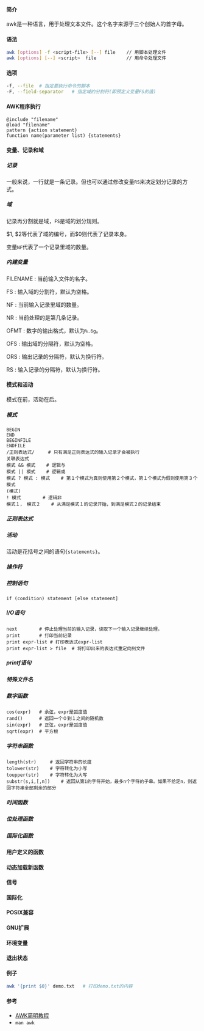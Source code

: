 #### 简介

awk是一种语言，用于处理文本文件。这个名字来源于三个创始人的首字母。

#### 语法

```bash
awk [options] -f <script-file> [--] file	// 用脚本处理文件
awk [options] [--] <script>  file			// 用命令处理文件
```
#### 选项

```bash
-f, --file	# 指定要执行命令的脚本
-F, --field-separator	# 指定域的分割符(即预定义变量FS的值)
```

#### AWK程序执行

```aw
@include "filename"
@load "filename"
pattern {action statement}
function name(parameter list) {statements}
```

#### 变量、记录和域

##### 记录

一般来说，一行就是一条记录。但也可以通过修改变量`RS`来决定划分记录的方式。

##### 域

记录再分割就是域，`FS`是域的划分规则。

\$1, \$2等代表了域的编号，而\$0则代表了记录本身。

变量`NF`代表了一个记录里域的数量。

##### 内建变量

FILENAME : 当前输入文件的名字。

FS : 输入域的分割符，默认为空格。

NF : 当前输入记录里域的数量。

NR : 当前处理的是第几条记录。

OFMT : 数字的输出格式，默认为`%.6g`。

OFS : 输出域的分隔符，默认为空格。

ORS : 输出记录的分隔符，默认为换行符。

RS : 输入记录的分隔符，默认为换行符。

#### 模式和活动

模式在前，活动在后。

##### 模式

```
BEGIN
END
BEGINFILE
ENDFILE
/正则表达式/		# 只有满足正则表达式的输入记录才会被执行
关联表达式
模式 && 模式	# 逻辑与
模式 || 模式	# 逻辑或
模式 ? 模式 : 模式	# 第１个模式为真则使用第２个模式，第１个模式为假则使用第３个模式
(模式)
! 模式		# 逻辑非
模式１，　模式２	# 从满足模式１的记录开始，到满足模式２的记录结束
```



##### 正则表达式

##### 活动

活动是花括号之间的语句`{statements}`。

##### 操作符

##### 控制语句

```
if (condition) statement [else statement]
```



##### I/O语句

```
next		# 停止处理当前的输入记录，读取下一个输入记录继续处理。
print		# 打印当前记录
print expr-list	# 打印表达式expr-list
print expr-list > file	# 将打印出来的表达式重定向到文件
```



##### printf语句

##### 特殊文件名

##### 数字函数

```
cos(expr)	# 余弦，expr是弧度值
rand()		# 返回一个０到１之间的随机数
sin(expr)	# 正弦，expr是弧度值
sqrt(expr)	# 平方根
```



##### 字符串函数

```
length(str)		# 返回字符串的长度
tolower(str)	# 字符转化为小写
toupper(str)	# 字符转化为大写
substr(s,i,[,n])	# 返回从第i的字符开始，最多n个字符的子串。如果不给定n，则返回字符串全部剩余的部分
```



##### 时间函数

##### 位处理函数

##### 国际化函数

#### 用户定义的函数

#### 动态加载新函数

#### 信号

#### 国际化

#### POSIX兼容

#### GNU扩展

#### 环境变量

#### 退出状态

#### 例子

```bash
awk '{print $0}' demo.txt	# 打印demo.txt的内容
```

#### 参考

- [AWK简明教程](https://coolshell.cn/articles/9070.html)
- `man awk`